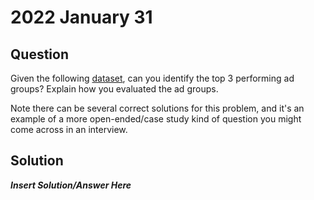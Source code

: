 # 2022 January 31

## Question
Given the following [dataset](https://docs.google.com/spreadsheets/d/1cVXEZQhcoS13Rwtcay9XTZrtC43DkIuybToj2SrsIZY/edit#gid=132736427), can you identify the top 3 performing ad groups? Explain how you evaluated the ad groups.

Note there can be several correct solutions for this problem, and it's an example of a more open-ended/case study kind of question you might come across in an interview.

## Solution
***Insert Solution/Answer Here***